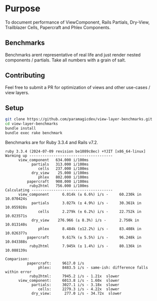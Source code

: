 # Purpose

To document performance of ViewComponent, Rails Partials,
Dry-View, Trailblazer Cells, Papercraft and Phlex Components.

## Benchmarks

Benchmarks arent representative of real life and just
render nested components / partials. Take all numbers with
a grain of salt.

## Contributing

Feel free to submit a PR for optimization of views and
other use-cases / view layers.

## Setup

```bash
git clone https://github.com/paramagicdev/view-layer-benchmarks.git
cd view-layer-benchmarks
bundle install
bundle exec rake benchmark
```

Benchmarks are for Ruby 3.3.4 and Rails v7.2.

```
ruby 3.3.4 (2024-07-09 revision be1089c8ec) +YJIT [x86_64-linux]
Warming up --------------------------------------
      view_component   634.000 i/100ms
            partials   313.000 i/100ms
               cells   237.000 i/100ms
            dry_view    25.000 i/100ms
               phlex   802.000 i/100ms
          papercraft   908.000 i/100ms
           ruby2html   756.000 i/100ms
Calculating -------------------------------------
      view_component      6.014k (± 6.6%) i/s -     60.230k in  10.070424s
            partials      3.027k (± 4.9%) i/s -     30.361k in  10.055928s
               cells      2.279k (± 6.2%) i/s -     22.752k in  10.023571s
            dry_view    276.966 (± 8.3%) i/s -      2.750k in  10.013140s
               phlex      8.484k (±12.2%) i/s -     83.408k in  10.026377s
          papercraft      9.617k (± 5.5%) i/s -     96.248k in  10.043388s
           ruby2html      7.945k (± 1.4%) i/s -     80.136k in  10.088139s

Comparison:
          papercraft:     9617.0 i/s
               phlex:     8483.5 i/s - same-ish: difference falls within error
           ruby2html:     7945.2 i/s - 1.21x  slower
      view_component:     6013.8 i/s - 1.60x  slower
            partials:     3027.1 i/s - 3.18x  slower
               cells:     2279.3 i/s - 4.22x  slower
            dry_view:      277.0 i/s - 34.72x  slower
```
